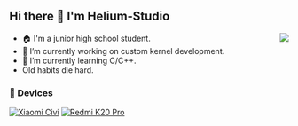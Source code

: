 ## Hi there 👋 I'm Helium-Studio

<img align="right" src="https://github-readme-stats-one-bice.vercel.app/api?username=Helium-Studio&show_icons=true" />

- 🏠 I'm a junior high school student.
- 🔭 I’m currently working on custom kernel development.
- 🌱 I’m currently learning C/C++.
- Old habits die hard.

### 📱 Devices
[![Xiaomi Civi](https://img.shields.io/badge/Xiaomi%20Civi-ED9121?style=flat-square&logo=xiaomi&logoColor=FFFFFF&labelColor=ED9121)](https://www.mi.com/xiaomicivi)
[![Redmi K20 Pro](https://img.shields.io/badge/Redmi%20K20%20Pro-ED9121?style=flat-square&logo=xiaomi&logoColor=FFFFFF&labelColor=ED9121)](https://www.mi.com/redmik20pro)
